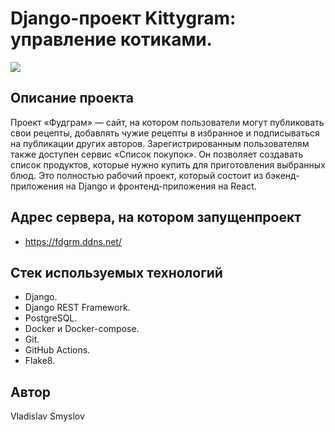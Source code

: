 #  Django-проект Kittygram: управление котиками.

![](https://github.com/VladSmyslov/foodgram/actions/workflows/main.yml/badge.svg)

##  Описание проекта

Проект «Фудграм» — сайт, на котором пользователи могут публиковать свои рецепты, добавлять чужие рецепты в избранное и подписываться на публикации других авторов. Зарегистрированным пользователям также доступен сервис «Список покупок». Он позволяет создавать список продуктов, которые нужно купить для приготовления выбранных блюд. Это полностью рабочий проект, который состоит из бэкенд-приложения на Django и фронтенд-приложения на React.

##  Адрес сервера, на котором запущенпроект

- https://fdgrm.ddns.net/

## Стек используемых технологий

- Django.
- Django REST Framework.
- PostgreSQL.
- Docker и Docker-compose.
- Git.
- GitHub Actions.
- Flake8.

## Автор

Vladislav Smyslov